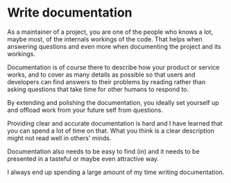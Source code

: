 # Write documentation

As a maintainer of a project, you are one of the people who knows a lot, maybe
most, of the internals workings of the code. That helps when answering
questions and even more when documenting the project and its workings.

Documentation is of course there to describe how your product or service works,
and to cover as many details as possible so that users and developers can find
answers to their problems by reading rather than asking questions that take
time for other humans to respond to.

By extending and polishing the documentation, you ideally set yourself up and
offload work from your future self from questions.

Providing clear and accurate documentation is hard and I have learned that you
can spend a lot of time on that. What you think is a clear description might
not read well in others' minds.

Documentation also needs to be easy to find (in) and it needs to be presented
in a tasteful or maybe even attractive way.

I always end up spending a large amount of my time writing documentation.
